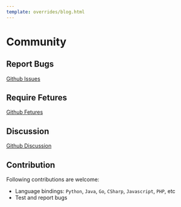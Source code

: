 ```yaml
---
template: overrides/blog.html
---
```


# Community

## Report Bugs
[Github Issues](https://github.com/crossdb-org/CrossDB/issues)

## Require Fetures
[Github Fetures](https://github.com/crossdb-org/CrossDB/issues)

## Discussion
[Github Discussion](https://github.com/crossdb-org/CrossDB/discussions)

## Contribution

Following contributions are welcome:

- Language bindings: `Python`, `Java`, `Go`, `CSharp`, `Javascript`, `PHP`, etc
- Test and report bugs
